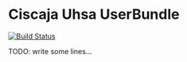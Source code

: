 Ciscaja Uhsa UserBundle
=======================

[![Build Status](https://travis-ci.org/ciscaja/uhsa-userbundle.svg?branch=master)](https://travis-ci.org/ciscaja/uhsa-userbundle)

TODO: write some lines...